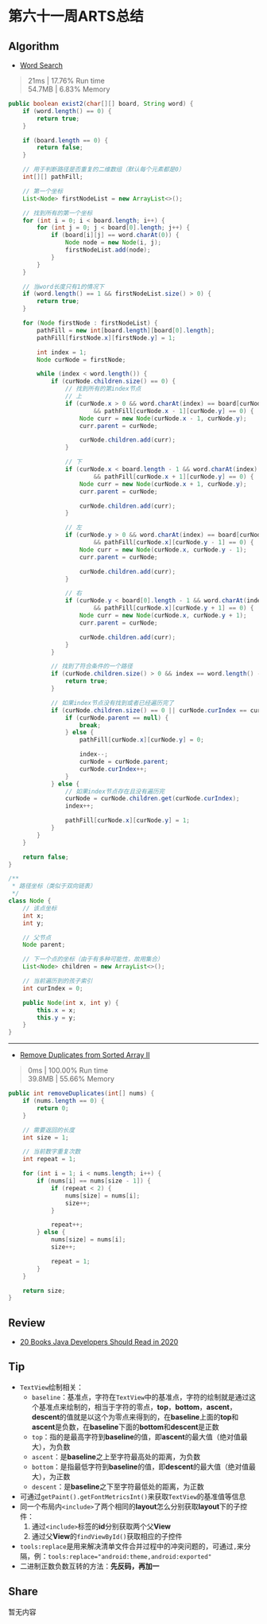 # 第六十一周ARTS总结
## Algorithm
- [Word Search](https://leetcode.com/problems/word-search/)
> 21ms | 17.76% Run time  
> 54.7MB | 6.83% Memory
```java
public boolean exist2(char[][] board, String word) {
    if (word.length() == 0) {
        return true;
    }

    if (board.length == 0) {
        return false;
    }

    // 用于判断路径是否重复的二维数组（默认每个元素都是0）
    int[][] pathFill;

    // 第一个坐标
    List<Node> firstNodeList = new ArrayList<>();

    // 找到所有的第一个坐标
    for (int i = 0; i < board.length; i++) {
        for (int j = 0; j < board[0].length; j++) {
            if (board[i][j] == word.charAt(0)) {
                Node node = new Node(i, j);
                firstNodeList.add(node);
            }
        }
    }

    // 当word长度只有1的情况下
    if (word.length() == 1 && firstNodeList.size() > 0) {
        return true;
    }

    for (Node firstNode : firstNodeList) {
        pathFill = new int[board.length][board[0].length];
        pathFill[firstNode.x][firstNode.y] = 1;

        int index = 1;
        Node curNode = firstNode;

        while (index < word.length()) {
            if (curNode.children.size() == 0) {
                // 找到所有的第index节点
                // 上
                if (curNode.x > 0 && word.charAt(index) == board[curNode.x - 1][curNode.y]
                        && pathFill[curNode.x - 1][curNode.y] == 0) {
                    Node curr = new Node(curNode.x - 1, curNode.y);
                    curr.parent = curNode;

                    curNode.children.add(curr);
                }

                // 下
                if (curNode.x < board.length - 1 && word.charAt(index) == board[curNode.x + 1][curNode.y]
                        && pathFill[curNode.x + 1][curNode.y] == 0) {
                    Node curr = new Node(curNode.x + 1, curNode.y);
                    curr.parent = curNode;

                    curNode.children.add(curr);
                }

                // 左
                if (curNode.y > 0 && word.charAt(index) == board[curNode.x][curNode.y - 1]
                        && pathFill[curNode.x][curNode.y - 1] == 0) {
                    Node curr = new Node(curNode.x, curNode.y - 1);
                    curr.parent = curNode;

                    curNode.children.add(curr);
                }

                // 右
                if (curNode.y < board[0].length - 1 && word.charAt(index) == board[curNode.x][curNode.y + 1]
                        && pathFill[curNode.x][curNode.y + 1] == 0) {
                    Node curr = new Node(curNode.x, curNode.y + 1);
                    curr.parent = curNode;

                    curNode.children.add(curr);
                }
            }

            // 找到了符合条件的一个路径
            if (curNode.children.size() > 0 && index == word.length() - 1) {
                return true;
            }

            // 如果index节点没有找到或者已经遍历完了
            if (curNode.children.size() == 0 || curNode.curIndex == curNode.children.size()) {
                if (curNode.parent == null) {
                    break;
                } else {
                    pathFill[curNode.x][curNode.y] = 0;

                    index--;
                    curNode = curNode.parent;
                    curNode.curIndex++;
                }
            } else {
                // 如果index节点存在且没有遍历完
                curNode = curNode.children.get(curNode.curIndex);
                index++;

                pathFill[curNode.x][curNode.y] = 1;
            }
        }
    }

    return false;
}

/**
 * 路径坐标（类似于双向链表）
 */
class Node {
    // 该点坐标
    int x;
    int y;

    // 父节点
    Node parent;

    // 下一个点的坐标（由于有多种可能性，故用集合）
    List<Node> children = new ArrayList<>();

    // 当前遍历到的孩子索引
    int curIndex = 0;

    public Node(int x, int y) {
        this.x = x;
        this.y = y;
    }
}
```
----

- [Remove Duplicates from Sorted Array II](https://leetcode.com/problems/remove-duplicates-from-sorted-array-ii/)
> 0ms | 100.00% Run time  
> 39.8MB | 55.66% Memory
```java
public int removeDuplicates(int[] nums) {
    if (nums.length == 0) {
        return 0;
    }

    // 需要返回的长度
    int size = 1;

    // 当前数字重复次数
    int repeat = 1;

    for (int i = 1; i < nums.length; i++) {
        if (nums[i] == nums[size - 1]) {
            if (repeat < 2) {
                nums[size] = nums[i];
                size++;
            }

            repeat++;
        } else {
            nums[size] = nums[i];
            size++;

            repeat = 1;
        }
    }

    return size;
}
```

## Review
- [20 Books Java Developers Should Read in 2020](https://medium.com/javarevisited/10-books-java-developers-should-read-in-2020-e6222f25cc72)

## Tip
+ `TextView`绘制相关：
    + `baseline`：基准点，字符在`TextView`中的基准点，字符的绘制就是通过这个基准点来绘制的，相当于字符的零点，**top**，**bottom**，**ascent**，**descent**的值就是以这个为零点来得到的，在**baseline**上面的**top**和**ascent**是负数，在**baseline**下面的**bottom**和**descent**是正数
    + `top`：指的是最高字符到**baseline**的值，即**ascent**的最大值（绝对值最大），为负数
    + `ascent`：是**baseline**之上至字符最高处的距离，为负数
    + `bottom`：是指最低字符到**baseline**的值，即**descent**的最大值（绝对值最大），为正数
    + `descent`：是**baseline**之下至字符最低处的距离，为正数
+ 可通过`getPaint().getFontMetricsInt()`来获取`TextView`的基准值等信息
+ 同一个布局内`<include>`了两个相同的**layout**怎么分别获取**layout**下的子控件：
    1. 通过`<include>`标签的**id**分别获取两个父**View**
    2. 通过父**View**的`findViewById()`获取相应的子控件
+ `tools:replace`是用来解决清单文件合并过程中的冲突问题的，可通过`,`来分隔，例：`tools:replace="android:theme,android:exported"`
+ 二进制正数负数互转的方法：**先反码，再加一**

## Share
暂无内容